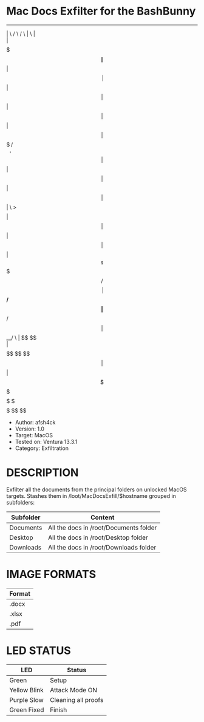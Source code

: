 # Mac Docs Exfilter for the BashBunny

 _______    ______    ______         __    __ 
|       \  /      \  /      \       |  \  |  \
| $$$$$$$\|  $$$$$$\|  $$$$$$\      | $$  | $$
| $$  | $$| $$  | $$| $$   \$$______ \$$\/  $$
| $$  | $$| $$  | $$| $$     |      \ >$$  $$ 
| $$  | $$| $$  | $$| $$   __ \$$$$$$/  $$$$\ 
| $$__/ $$| $$__/ $$| $$__/  \      |  $$ \$$\
| $$    $$ \$$    $$ \$$    $$      | $$  | $$
 \$$$$$$$   \$$$$$$   \$$$$$$        \$$   \$$


* Author:     afsh4ck
* Version:    1.0
* Target:     MacOS
* Tested on:  Ventura 13.3.1
* Category:   Exfiltration

# DESCRIPTION

Exfilter all the documents from the principal folders on unlocked MacOS targets.
Stashes them in /loot/MacDocsExfill/$hostname grouped in subfolders:

| Subfolder          | Content                                      |
| ------------------ | -------------------------------------------- |
| Documents          | All the docs in /root/Documents folder       |
| Desktop            | All the docs in /root/Desktop folder         |
| Downloads          | All the docs in /root/Downloads folder       |

# IMAGE FORMATS

| Format             | 
| ------------------ |
| .docx              | 
| .xlsx              | 
| .pdf               |

# LED STATUS

| LED                | Status                                       |
| ------------------ | -------------------------------------------- |
| Green              | Setup                                        |
| Yellow Blink       | Attack Mode ON                               |
| Purple Slow        | Cleaning all proofs                          |
| Green Fixed        | Finish                                       |
